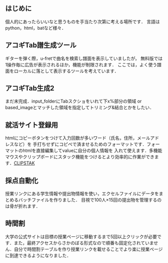 ## はじめに
個人的にあったらいいなと思うものを手当たり次第に考える場所です．
言語はpython，html，batなど様々．

## アコギTab譜生成ツール
ギターを弾く際，u-fretで曲名を検索し譜面を表示していましたが，
無料版では1操作毎に広告が表示されるほか，機能が制限されます．
ここでは，よく使う譜面をローカルに落として表示するツールを考えています．

## アコギTab生成2
まだ未完成．input_folderにTabスクショをいれて下x%部分の領域 or based_imageとマッチした領域を指定してトリミング&結合とかをしたい．

## 就活サイト登録用
htmlにコピーボタンをつけて入力回数が多いワード（氏名，住所，メールアドレスなど）を
手打ちせずにコピペで済ませるためのフォーマットです．フォーマットのhtmlを直接編集してvalueに自分の個人情報を
入れて使えます．多機能マウスやクリップボードにスタック機能をつけるとより効率的に作業ができます．[CLIPSTAK](https://www.vector.co.jp/soft/win95/util/se164405.html)

## 採点自動化
授業リンクにある学生情報や提出物情報を使い，エクセルファイルにデータをまとめるバッチファイルを作りました．
目視で100人×15回の提出物を管理するのは骨が折れます．

## 時間割
大学の公式サイトは目標の授業ページに移動するまで5回以上クリックが必要です．また，最終アクセスからさかのぼる形式なので順番も固定化されていません．自分で時間割テーブルを作り授業リンクを載せることでより楽に授業ページに到達できるようになりました．
